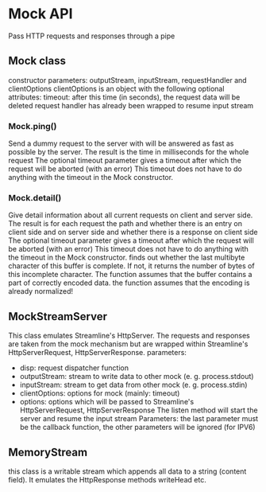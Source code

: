 # Mock API  
Pass HTTP requests and responses through a pipe
## Mock class
constructor parameters: outputStream, inputStream, requestHandler and clientOptions
clientOptions is an object with the following optional attributes: 
timeout: after this time (in seconds), the request data will be deleted
request handler has already been wrapped to resume input stream
### Mock.ping()
Send a dummy request to the server with will be answered as fast as possible by the server.
The result is the time in milliseconds for the whole request
The optional timeout parameter gives a timeout after which the request will be aborted (with an error)
This timeout does not have to do anything with the timeout in the Mock constructor.
### Mock.detail()
Give detail information about all current requests on client and server side.
The result is for each request the path and whether there is an entry on client side and on server side and whether there is a response on client side
The optional timeout parameter gives a timeout after which the request will be aborted (with an error)
This timeout does not have to do anything with the timeout in the Mock constructor.
finds out whether the last multibyte character of this buffer is complete. If not, it returns the number of bytes of this 
incomplete character. The function assumes that the buffer contains a part of correctly encoded data.
the function assumes that the encoding is already normalized!
## MockStreamServer
This class emulates Streamline's HttpServer. The requests and responses are taken from the mock mechanism but are wrapped within
Streamline's HttpServerRequest, HttpServerResponse.
parameters: 
- disp: request dispatcher function
- outputStream: stream to write data to other mock (e. g. process.stdout)
- inputStream: stream to get data from other mock (e. g. process.stdin)
- clientOptions: options for mock (mainly: timeout)
- options: options which will be passed to Streamline's HttpServerRequest, HttpServerResponse
The listen method will start the server and resume the input stream
Parameters: the last parameter must be the callback function, the other parameters will be ignored (for IPV6)
## MemoryStream
this class is a writable stream which appends all data to a string (content field). It emulates the HttpResponse methods writeHead etc.
